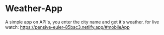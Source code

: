 # Weather-App
A simple app on API's, you enter the city name and get it's weather.
for live watch: https://pensive-euler-85bac3.netlify.app/#mobileApp

